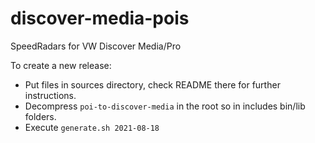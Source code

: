 # discover-media-pois
SpeedRadars for VW Discover Media/Pro

To create a new release:

 * Put files in sources directory, check README there for further instructions.
 * Decompress `poi-to-discover-media` in the root so in includes bin/lib folders.
 * Execute `generate.sh 2021-08-18`
